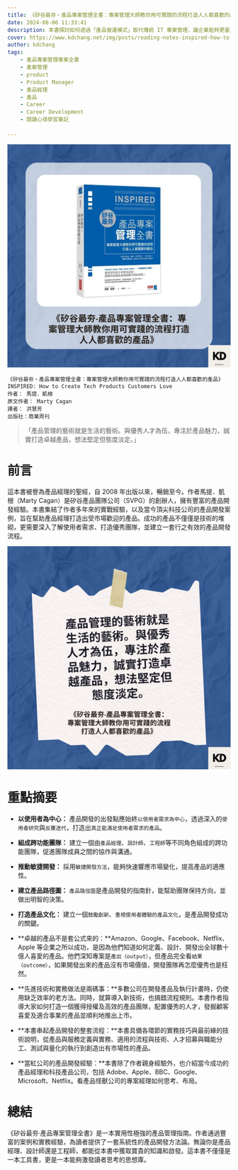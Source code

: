 ```yaml
---
title: 《矽谷最夯‧產品專案管理全書：專案管理大師教你用可實踐的流程打造人人都喜歡的產品》 | 閱讀心得學習筆記
date: 2024-06-06 11:33:41
description: 本書探討如何透過「產品營運模式」取代傳統 IT 專案管理，讓企業能夠更靈活且高效地打造成功產品。透過矽谷科技公司的實際案例，作者馬提·凱根是多本矽谷產品專業書籍作者，解析了產品管理轉型的挑戰與方法，幫助企業落實技術驅動的產品開發模式。
cover: https://www.kdchang.net/img/posts/reading-notes-inspired-how-to-create-tech-products-customer-love-1.jpg
author: kdchang
tags: 
    - 產品專案管理專案全書
    - 產案管理
    - product
    - Product Manager
    - 產品經理
    - 產品
    - Career
    - Career Development
    - 閱讀心得學習筆記

---
```


![](img/posts/reading-notes-inspired-how-to-create-tech-products-customer-love-1.jpg)

```
《矽谷最夯‧產品專案管理全書：專案管理大師教你用可實踐的流程打造人人都喜歡的產品》
INSPIRED: How to Create Tech Products Customers Love
作者： 馬提．凱根  
原文作者： Marty Cagan
譯者： 洪慧芳
出版社：商業周刊 
```

>「產品管理的藝術就是生活的藝術。與優秀人才為伍，專注於產品魅力，誠實打造卓越產品，想法堅定但態度淡定。」


# **前言**
這本書被譽為產品經理的聖經，自 2008 年出版以來，暢銷至今。作者馬提．凱根（Marty Cagan）是矽谷產品團隊公司（SVPG）的創辦人，擁有豐富的產品開發經驗。本書集結了作者多年來的實戰經驗，以及當今頂尖科技公司的產品開發案例，旨在幫助產品經理打造出受市場歡迎的產品。成功的產品不僅僅是技術的堆砌，更需要深入了解使用者需求、打造優秀團隊，並建立一套行之有效的產品開發流程。

![](img/posts/reading-notes-inspired-how-to-create-tech-products-customer-love-2.jpg)

# **重點摘要**
- **以使用者為中心：** 產品開發的出發點應始終`以使用者需求為中心`，透過深入的`使用者研究`與`反覆迭代`，打造出`真正能滿足使用者需求的產品`。

- **組成跨功能團隊：** 建立一個由`產品經理`、`設計師`、`工程師`等不同角色組成的跨功能團隊，促進團隊成員之間的協作與溝通。

- **推動敏捷開發：** 採用`敏捷開發方法`，能夠快速響應市場變化，提高產品的適應性。

- **建立產品路徑圖：** `產品路徑圖`是產品開發的指南針，能幫助團隊保持方向，並做出明智的決策。

- **打造產品文化：** 建立一個`鼓勵創新`、`重視使用者體驗的產品文化`，是產品開發成功的關鍵。

- **卓越的產品不是套公式來的：**Amazon、Google、Facebook、Netflix、Apple 等企業之所以成功，是因為他們知道如何定義、設計、開發出全球數十億人喜愛的產品。他們深知專案是`產出（output）`，但產品完全看`結果（outcome）`，如果開發出來的產品沒有市場價值，開發團隊再怎麼優秀也是枉然。

- **先進技術和實務做法是兩碼事：**多數公司在開發產品及執行計畫時，仍使用缺乏效率的老方法。同時，就算導入新技術，也搞錯流程規則。本書作者指導大家如何打造一個獲得授權及高效的產品團隊，配置優秀的人才，發掘顧客喜愛及適合事業的產品並順利地推出上市。

- **本書串起產品開發的整套流程：**本書具備各環節的實務技巧與最前緣的技術說明，從產品與服務定義與實務、適用的流程與技術、人才招募與職能分工、測試與量化的執行到創造出有市場性的產品。

- **當紅公司的產品開發經驗：**本書除了作者親身經驗外，也介紹當今成功的產品經理和科技產品公司，包括 Adobe、Apple、BBC、Google、Microsoft、Netflix。看產品怪獸公司的專案經理如何思考、布局。

# 總結
《矽谷最夯‧產品專案管理全書》是一本實用性極強的產品管理指南。作者通過豐富的案例和實務經驗，為讀者提供了一套系統性的產品開發方法論。無論你是產品經理、設計師還是工程師，都能從本書中獲取寶貴的知識和啟發。這本書不僅僅是一本工具書，更是一本能夠激發讀者思考的思想庫。